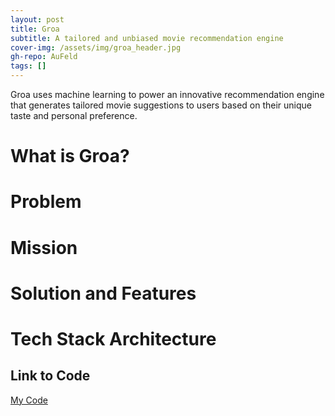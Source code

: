 ```yaml
---
layout: post
title: Groa
subtitle: A tailored and unbiased movie recommendation engine
cover-img: /assets/img/groa_header.jpg
gh-repo: AuFeld
tags: []
---
```


Groa uses machine learning to power an innovative recommendation engine that generates tailored movie 
suggestions to users based on their unique taste and personal preference. 

# What is Groa?


# Problem


# Mission


# Solution and Features


# Tech Stack Architecture


## Link to Code

[My Code]()